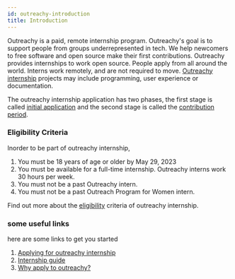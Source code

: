 ```yaml
---
id: outreachy-introduction
title: Introduction
---
```


Outreachy is a paid, remote internship program. Outreachy's goal is to support people from groups underrepresented in tech. We help newcomers to free software and open source make their first contributions.
Outreachy provides internships to work open source. People apply from all around the world. Interns work remotely, and are not required to move. [Outreachy internship](https://www.outreachy.org/) projects may include programming, user experience or documentation.

The outreachy internship application has two phases, the first stage is called [initial application](https://www.outreachy.org/docs/applicant/#initial-application) and the second stage is called the [contribution period](https://www.outreachy.org/docs/applicant/#application-prep). 

### Eligibility Criteria

Inorder to be part of outreachy internship,

1. You must be 18 years of age or older by May 29, 2023
1. You must be available for a full-time internship. Outreachy interns work 30 hours per week.
1. You must not be a past Outreachy intern.
1. You must not be a past Outreach Program for Women intern. 


Find out more about the [eligibility](https://www.outreachy.org/docs/applicant/) criteria of outreachy internship.

### some useful links

here are some links to get you started 
1. [Applying for outreachy internship](https://www.outreachy.org/apply/)
1. [Internship guide](https://www.outreachy.org/docs/internship/)
1. [Why apply to outreachy?](https://www.outreachy.org/apply/)

